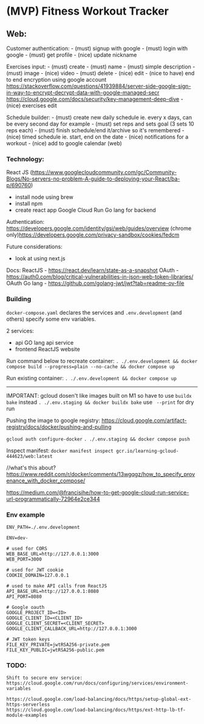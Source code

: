# (MVP) Fitness Workout Tracker

## Web:

Customer authentication:
    - (must) signup with google
    - (must) login with google
    - (must) get profile
    - (nice) update nickname

Exercises input:
    - (must) create
        - (must) name
        - (must) simple description
        - (must) image
        - (nice) video
    - (must) delete
    - (nice) edit
    - (nice to have) end to end encryption using google account
        https://stackoverflow.com/questions/41939884/server-side-google-sign-in-way-to-encrypt-decrypt-data-with-google-managed-secr
        https://cloud.google.com/docs/security/key-management-deep-dive
    - (nice) exercises edit

Schedule builder:
    - (must) create new daily schedule
        ie. every x days, can be every second day for example
    - (must) set reps and sets goal (3 sets 10 reps each)
    - (must) finish schedule/end it/archive so it's remembered
    - (nice) timed schedule
        ie. start, end on the date
    - (nice) notifications for a workout
    - (nice) add to google calendar (web)


### Technology:

React JS (https://www.googlecloudcommunity.com/gc/Community-Blogs/No-servers-no-problem-A-guide-to-deploying-your-React/ba-p/690760)
 - install node using brew
 - install npm
 - create react app
Google Cloud Run
Go lang for backend

Authentication:
    https://developers.google.com/identity/gsi/web/guides/overview
    (chrome only)https://developers.google.com/privacy-sandbox/cookies/fedcm


Future considerations:
 - look at using next.js

 Docs:
    ReactJS
     - https://react.dev/learn/state-as-a-snapshot
    OAuth
     - https://auth0.com/blog/critical-vulnerabilities-in-json-web-token-libraries/
    OAuth Go lang
     - https://github.com/golang-jwt/jwt?tab=readme-ov-file


### Building

`docker-compose.yaml` declares the services and `.env.development` (and others) specify some env variables.

2 services:
 - api
    GO lang api service
 - frontend
    ReactJS website

Run command below to recreate container:
`. ./.env.development && docker compose build --progress=plain --no-cache && docker compose up`

Run existing container:
`. ./.env.development && docker compose up`

--------------

IMPORTANT: gcloud dosen't like images built on M1 so have to use `buildx bake` instead
`. ./.env.staging && docker buildx bake`
use ` --print` for dry run

Pushing the image to google registry:
https://cloud.google.com/artifact-registry/docs/docker/pushing-and-pulling

`gcloud auth configure-docker`
`. ./.env.staging && docker compose push`

Inspect manifest: `docker manifest inspect gcr.io/learning-gcloud-444623/web:latest`


//what's this about? https://www.reddit.com/r/docker/comments/13wgqgz/how_to_specify_provenance_with_docker_compose/

https://medium.com/@francisihe/how-to-get-google-cloud-run-service-url-programmatically-72964e2ce344


### Env example

```
ENV_PATH=./.env.development

ENV=dev-

# used for CORS
WEB_BASE_URL=http://127.0.0.1:3000
WEB_PORT=3000

# used for JWT cookie
COOKIE_DOMAIN=127.0.0.1

# used to make API calls from ReactJS
API_BASE_URL=http://127.0.0.1:8080
API_PORT=8080

# Google oauth
GOOGLE_PROJECT_ID=<ID>
GOOGLE_CLIENT_ID=<CLIENT_ID>
GOOGLE_CLIENT_SECRET=<CLIENT_SECRET>
GOOGLE_CLIENT_CALLBACK_URL=http://127.0.0.1:3000

# JWT token keys
FILE_KEY_PRIVATE=jwtRSA256-private.pem
FILE_KEY_PUBLIC=jwtRSA256-public.pem
```

### TODO: 
    Shift to secure env service: https://cloud.google.com/run/docs/configuring/services/environment-variables

    https://cloud.google.com/load-balancing/docs/https/setup-global-ext-https-serverless
    https://cloud.google.com/load-balancing/docs/https/ext-http-lb-tf-module-examples